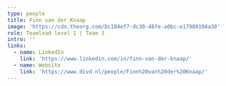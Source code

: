 ```yaml
---
type: people
title: Finn van der Knaap
image: 'https://cdn.theorg.com/bc184ef7-dc30-48fe-a0bc-e17989194a30'
role: Teamlead level 1 | Team 3
intro: ''
links:
  - name: LinkedIn
    link: 'https://www.linkedin.com/in/finn-van-der-knaap/'
  - name: Website
    link: 'https://www.divd.nl/people/Finn%20van%20der%20Knaap/'
---
```


